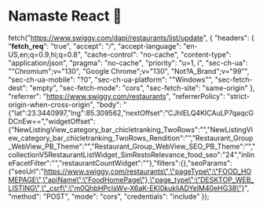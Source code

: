 # Namaste React 🚀

fetch("https://www.swiggy.com/dapi/restaurants/list/update", {
  "headers": {
    "__fetch_req__": "true",
    "accept": "*/*",
    "accept-language": "en-US,en;q=0.9,hi;q=0.8",
    "cache-control": "no-cache",
    "content-type": "application/json",
    "pragma": "no-cache",
    "priority": "u=1, i",
    "sec-ch-ua": "\"Chromium\";v=\"130\", \"Google Chrome\";v=\"130\", \"Not?A_Brand\";v=\"99\"",
    "sec-ch-ua-mobile": "?0",
    "sec-ch-ua-platform": "\"Windows\"",
    "sec-fetch-dest": "empty",
    "sec-fetch-mode": "cors",
    "sec-fetch-site": "same-origin"
  },
  "referrer": "https://www.swiggy.com/restaurants",
  "referrerPolicy": "strict-origin-when-cross-origin",
  "body": "{\"lat\":23.3440997,\"lng\":85.309562,\"nextOffset\":\"CJhlELQ4KICAuLP7qaqcGDCnEw==\",\"widgetOffset\":{\"NewListingView_category_bar_chicletranking_TwoRows\":\"\",\"NewListingView_category_bar_chicletranking_TwoRows_Rendition\":\"\",\"Restaurant_Group_WebView_PB_Theme\":\"\",\"Restaurant_Group_WebView_SEO_PB_Theme\":\"\",\"collectionV5RestaurantListWidget_SimRestoRelevance_food_seo\":\"24\",\"inlineFacetFilter\":\"\",\"restaurantCountWidget\":\"\"},\"filters\":{},\"seoParams\":{\"seoUrl\":\"https://www.swiggy.com/restaurants\",\"pageType\":\"FOOD_HOMEPAGE\",\"apiName\":\"FoodHomePage\"},\"page_type\":\"DESKTOP_WEB_LISTING\",\"_csrf\":\"m0QhbHPclsWv-X6aK-EKI0kukIiADYelM40eHG38\"}",
  "method": "POST",
  "mode": "cors",
  "credentials": "include"
});

